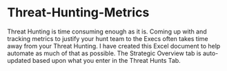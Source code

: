 # Threat-Hunting-Metrics
Threat Hunting is time consuming enough as it is.  Coming up with and tracking metrics to justify your hunt team to the Execs often takes time away from your Threat Hunting.  I have created this Excel document to help automate as much of that as possible. The Strategic Overview tab is auto-updated based upon what you enter in the Threat Hunts Tab.  
